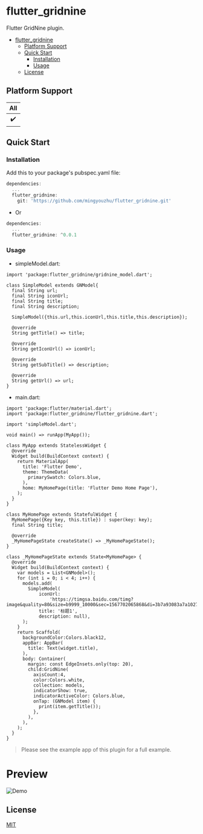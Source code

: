 # flutter_gridnine

[pub-image]: https://img.shields.io/pub/v/local_notifier.svg
[pub-url]: https://pub.dev/packages/flutter_serialport

Flutter GridNine plugin.

<!-- START doctoc generated TOC please keep comment here to allow auto update -->
<!-- DON'T EDIT THIS SECTION, INSTEAD RE-RUN doctoc TO UPDATE -->

- [flutter_gridnine](#flutter_gridnine)
  - [Platform Support](#platform-support)
  - [Quick Start](#quick-start)
    - [Installation](#installation)
    - [Usage](#usage)
  - [License](#license)

<!-- END doctoc generated TOC please keep comment here to allow auto update -->

## Platform Support

| All |
| :---: |
|   ✔️  |

## Quick Start

### Installation
Add this to your package's pubspec.yaml file:
```dart
dependencies:
  ...
  flutter_gridnine:
    git: 'https://github.com/mingyouzhu/flutter_gridnine.git'
```
- Or
```dart
dependencies:
  ...
  flutter_gridnine: ^0.0.1
```

### Usage
- simpleModel.dart:
```
import 'package:flutter_gridnine/gridnine_model.dart';

class SimpleModel extends GNModel{
  final String url;
  final String iconUrl;
  final String title;
  final String description;

  SimpleModel({this.url,this.iconUrl,this.title,this.description});

  @override
  String getTitle() => title;

  @override
  String getIconUrl() => iconUrl;

  @override
  String getSubTitle() => description;

  @override
  String getUrl() => url;
}
```

- main.dart:
```
import 'package:flutter/material.dart';
import 'package:flutter_gridnine/flutter_gridnine.dart';

import 'simpleModel.dart';

void main() => runApp(MyApp());

class MyApp extends StatelessWidget {
  @override
  Widget build(BuildContext context) {
    return MaterialApp(
      title: 'Flutter Demo',
      theme: ThemeData(
        primarySwatch: Colors.blue,
      ),
      home: MyHomePage(title: 'Flutter Demo Home Page'),
    );
  }
}

class MyHomePage extends StatefulWidget {
  MyHomePage({Key key, this.title}) : super(key: key);
  final String title;

  @override
  _MyHomePageState createState() => _MyHomePageState();
}

class _MyHomePageState extends State<MyHomePage> {
  @override
  Widget build(BuildContext context) {
    var models = List<GNModel>();
    for (int i = 0; i < 4; i++) {
      models.add(
        SimpleModel(
            iconUrl:
                'https://timgsa.baidu.com/timg?image&quality=80&size=b9999_10000&sec=1567702065868&di=3b7a93083a7a10270c187ea395bf353a&imgtype=0&src=http%3A%2F%2Fpic32.nipic.com%2F20130808%2F13243996_132446704147_2.jpg',
            title: '标题1',
            description: null),
      );
    }
    return Scaffold(
      backgroundColor:Colors.black12,
      appBar: AppBar(
        title: Text(widget.title),
      ),
      body: Container(
        margin: const EdgeInsets.only(top: 20),
        child:GridNine(
          axisCount:4,
          color:Colors.white,
          collection: models,
          indicatorShow: true,
          indicatorActiveColor: Colors.blue,
          onTap: (GNModel item) {
            print(item.getTitle());
          },
        ),
      ),
    );
  }
}
```

> Please see the example app of this plugin for a full example.

# Preview
![Demo](./screenshots/1.png)

## License

[MIT](./LICENSE)
